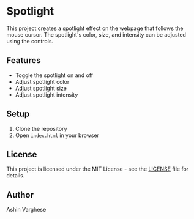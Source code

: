 # Spotlight

This project creates a spotlight effect on the webpage that follows the mouse cursor. The spotlight's color, size, and intensity can be adjusted using the controls.

## Features
- Toggle the spotlight on and off
- Adjust spotlight color
- Adjust spotlight size
- Adjust spotlight intensity

## Setup
1. Clone the repository
2. Open `index.html` in your browser

## License
This project is licensed under the MIT License - see the [LICENSE](LICENSE) file for details.

## Author
Ashin Varghese
